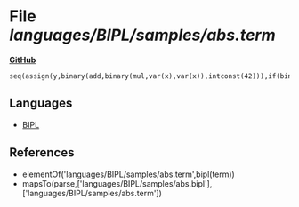 # File _languages/BIPL/samples/abs.term_
**[GitHub](https://github.com/softlang/yas/blob/master/languages/BIPL/samples/abs.term)**
```
seq(assign(y,binary(add,binary(mul,var(x),var(x)),intconst(42))),if(binary(lt,var(y),intconst(0)),assign(y,unary(negate,var(y))),skip)).
```

## Languages
* [BIPL](../languages/BIPL.md)

## References
* elementOf('languages/BIPL/samples/abs.term',bipl(term))
* mapsTo(parse,['languages/BIPL/samples/abs.bipl'],['languages/BIPL/samples/abs.term'])

